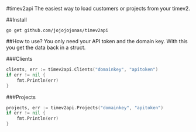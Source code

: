 #timev2api
The easiest way to load customers or projects from your timev2.

##Install
```console
go get github.com/jojojojonas/timev2api
```

##How to use?
You only need your API token and the domain key. With this you get the data back in a struct.

###Clients
```go
clients, err := timev2api.Clients("domainkey", "apitoken")
if err != nil {
    fmt.Println(err)
}
```

###Projects
```go
projects, err := timev2api.Projects("domainkey", "apitoken")
if err != nil {
    fmt.Println(err)
}
```